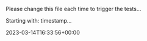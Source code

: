 Please change this file each time to trigger the tests...

Starting with: timestamp...

2023-03-14T16:33:56+00:00
